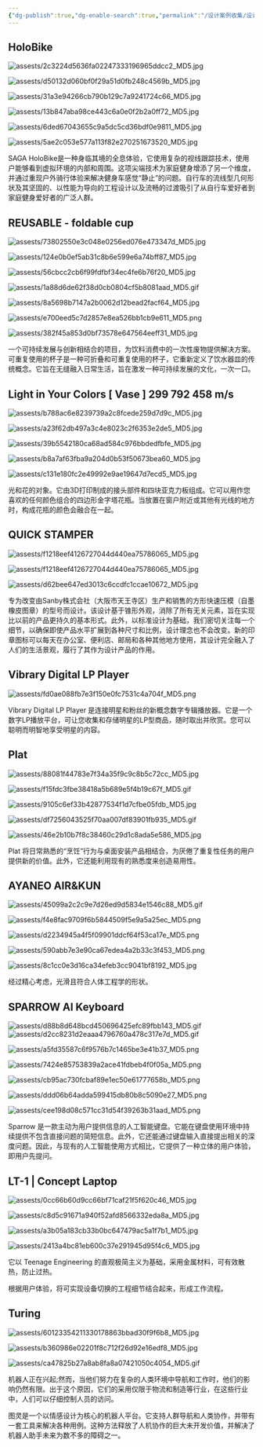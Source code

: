 ```yaml
---
{"dg-publish":true,"dg-enable-search":true,"permalink":"/设计案例收集/设计案例收集15/","dgEnableSearch":true,"dgPassFrontmatter":true}
---
```


## HoloBike 

![assests/2c3224d5636fa02247333196965ddcc2_MD5.jpg](/img/user/assests/2c3224d5636fa02247333196965ddcc2_MD5.jpg)

![assests/d50132d060bf0f29a51d0fb248c4569b_MD5.jpg](/img/user/assests/d50132d060bf0f29a51d0fb248c4569b_MD5.jpg)

![assests/31a3e94266cb790b129c7a9241724c66_MD5.jpg](/img/user/assests/31a3e94266cb790b129c7a9241724c66_MD5.jpg)

![assests/13b847aba98ce443c6a0e0f2b2a0ff72_MD5.jpg](/img/user/assests/13b847aba98ce443c6a0e0f2b2a0ff72_MD5.jpg)

![assests/6ded67043655c9a5dc5cd36bdf0e9811_MD5.jpg](/img/user/assests/6ded67043655c9a5dc5cd36bdf0e9811_MD5.jpg)

![assests/5ae2c053e577a113f82e270251673520_MD5.jpg](/img/user/assests/5ae2c053e577a113f82e270251673520_MD5.jpg)

SAGA HoloBike是一种身临其境的全息体验，它使用复杂的视线跟踪技术，使用户能够看到虚拟环境的内部和周围。这项尖端技术为家庭健身增添了另一个维度，并通过重现户外骑行体验来解决健身车感觉“静止”的问题。自行车的流线型几何形状及其坚固的、以性能为导向的工程设计以及流畅的过渡吸引了从自行车爱好者到家庭健身爱好者的广泛人群。

## REUSABLE - foldable cup

![assests/73802550e3c048e0256ed076e473347d_MD5.jpg](/img/user/assests/73802550e3c048e0256ed076e473347d_MD5.jpg)

![assests/124e0b0ef5ab31c8b6e599e6a74bff87_MD5.jpg](/img/user/assests/124e0b0ef5ab31c8b6e599e6a74bff87_MD5.jpg)

![assests/56cbcc2cb6f99fdfbf34ec4fe6b76f20_MD5.jpg](/img/user/assests/56cbcc2cb6f99fdfbf34ec4fe6b76f20_MD5.jpg)

![assests/1a88d6de62f38d0cb0804cf5b8081aad_MD5.gif](/img/user/assests/1a88d6de62f38d0cb0804cf5b8081aad_MD5.gif)

![assests/8a5698b7147a2b0062d12bead2facf64_MD5.jpg](/img/user/assests/8a5698b7147a2b0062d12bead2facf64_MD5.jpg)

![assests/e700eed5c7d2857e8ea526bb1cb9e611_MD5.png](/img/user/assests/e700eed5c7d2857e8ea526bb1cb9e611_MD5.png)

![assests/382f45a853d0bf73578e647564eeff31_MD5.jpg](/img/user/assests/382f45a853d0bf73578e647564eeff31_MD5.jpg)

一个可持续发展与创新相结合的项目，为饮料消费中的一次性废物提供解决方案。可重复使用的杯子是一种可折叠和可重复使用的杯子，它重新定义了饮水器皿的传统概念。它旨在无缝融入日常生活，旨在激发一种可持续发展的文化，一次一口。

## Light in Your Colors [ Vase ] 299 792 458 m/s

![assests/b788ac6e8239739a2c8fcede259d7d9c_MD5.jpg](/img/user/assests/b788ac6e8239739a2c8fcede259d7d9c_MD5.jpg)

![assests/a23f62db497a3c4e8023c2f6353e2de5_MD5.jpg](/img/user/assests/a23f62db497a3c4e8023c2f6353e2de5_MD5.jpg)

![assests/39b5542180ca68ad584c976bbdedfbfe_MD5.jpg](/img/user/assests/39b5542180ca68ad584c976bbdedfbfe_MD5.jpg)

![assests/b8a7af63fba9a204d0b53f50673bea60_MD5.jpg](/img/user/assests/b8a7af63fba9a204d0b53f50673bea60_MD5.jpg)

![assests/c131e180fc2e49992e9ae19647d7ecd5_MD5.jpg](/img/user/assests/c131e180fc2e49992e9ae19647d7ecd5_MD5.jpg)

光和花的对象。它由3D打印制成的接头部件和四块亚克力板组成。它可以用作您喜欢的任何颜色组合的四边形金字塔花瓶。当放置在窗户附近或其他有光线的地方时，构成花瓶的颜色会融合在一起。

## QUICK STAMPER

![assests/f1218eef4126727044d440ea75786065_MD5.jpg](/img/user/assests/f1218eef4126727044d440ea75786065_MD5.jpg)

![assests/f1218eef4126727044d440ea75786065_MD5.jpg](/img/user/assests/f1218eef4126727044d440ea75786065_MD5.jpg)

![assests/d62bee647ed3013c6ccdfc1ccae10672_MD5.jpg](/img/user/assests/d62bee647ed3013c6ccdfc1ccae10672_MD5.jpg)

专为改变由Sanby株式会社（大阪市天王寺区）生产和销售的方形快速压模（自墨橡皮图章）的型号而设计。该设计基于锥形外观，消除了所有无关元素，旨在实现比以前的产品更持久的基本形式。此外，以标准设计为基础，我们密切关注每一个细节，以确保即使产品水平扩展到各种尺寸和比例，设计理念也不会改变。新的印章图标可以每天在办公室、便利店、邮局和各种其他地方使用，其设计完全融入了人们的生活景观，履行了其作为设计产品的作用。

## Vibrary Digital LP Player

![assests/fd0ae088fb7e3f150e0fc7531c4a704f_MD5.png](/img/user/assests/fd0ae088fb7e3f150e0fc7531c4a704f_MD5.png)

Vibrary Digital LP Player 是连接明星和粉丝的新概念数字专辑播放器。它是一个数字LP播放平台，可让您收集和存储明星的LP型商品，随时取出并欣赏。您可以聪明而明智地享受明星的内容。

## Plat

![assests/88081f44783e7f34a35f9c9c8b5c72cc_MD5.jpg](/img/user/assests/88081f44783e7f34a35f9c9c8b5c72cc_MD5.jpg)

![assests/f15fdc3fbe38418a5b689e5f4b19c67f_MD5.gif](/img/user/assests/f15fdc3fbe38418a5b689e5f4b19c67f_MD5.gif)

![assests/9105c6ef33b42877534f1d7cfbe05fdb_MD5.jpg](/img/user/assests/9105c6ef33b42877534f1d7cfbe05fdb_MD5.jpg)

![assests/df7256043525f70aa007df83901fb935_MD5.gif](/img/user/assests/df7256043525f70aa007df83901fb935_MD5.gif)

![assests/46e2b10b7f8c38460c29d1c8ada5e586_MD5.jpg](/img/user/assests/46e2b10b7f8c38460c29d1c8ada5e586_MD5.jpg)

Plat 将日常熟悉的“烹饪”行为与桌面安装产品相结合，为厌倦了重复性任务的用户提供新的价值。此外，它还能利用现有的熟悉度来创造易用性。

## AYANEO AIR&KUN

![assests/45099a2c2c9e7d26ed9d5834e1546c88_MD5.gif](/img/user/assests/45099a2c2c9e7d26ed9d5834e1546c88_MD5.gif)

![assests/f4e8fac9709f6b5844509f5e9a5a25ec_MD5.png](/img/user/assests/f4e8fac9709f6b5844509f5e9a5a25ec_MD5.png)

![assests/d2234945a4f5f09901ddcf64f53ca17e_MD5.png](/img/user/assests/d2234945a4f5f09901ddcf64f53ca17e_MD5.png)

![assests/590abb7e3e90ca67edea4a2b33c3f453_MD5.png](/img/user/assests/590abb7e3e90ca67edea4a2b33c3f453_MD5.png)

![assests/8c1cc0e3d16ca34efeb3cc9041bf8192_MD5.jpg](/img/user/assests/8c1cc0e3d16ca34efeb3cc9041bf8192_MD5.jpg)

经过精心考虑，光滑且符合人体工程学的形状。

## SPARROW AI Keyboard

![assests/d88b8d648bcd450696425efc89fbb143_MD5.gif](/img/user/assests/d88b8d648bcd450696425efc89fbb143_MD5.gif)![assests/d2cc8231d2eaaa4796760a478c317e7d_MD5.gif](/img/user/assests/d2cc8231d2eaaa4796760a478c317e7d_MD5.gif)

![assests/a5fd35587c6f9576b7c1465be3e41b37_MD5.png](/img/user/assests/a5fd35587c6f9576b7c1465be3e41b37_MD5.png)

![assests/7424e85753839a2ace41fdbeb4f0f05a_MD5.png](/img/user/assests/7424e85753839a2ace41fdbeb4f0f05a_MD5.png)

![assests/cb95ac730fcbaf89e1ec50e61777658b_MD5.png](/img/user/assests/cb95ac730fcbaf89e1ec50e61777658b_MD5.png)

![assests/ddd06b64adda599415db80b8c5090e27_MD5.png](/img/user/assests/ddd06b64adda599415db80b8c5090e27_MD5.png)

![assests/cee198d08c571cc31d54f39263b31aad_MD5.png](/img/user/assests/cee198d08c571cc31d54f39263b31aad_MD5.png)

Sparrow 是一款主动为用户提供信息的人工智能键盘。它能在键盘使用环境中持续提供不包含直接问题的简短信息。此外，它还能通过键盘输入直接提出相关的深度问题。因此，与现有的人工智能使用方式相比，它提供了一种立体的用户体验，即用户先提问。

## LT-1 | Concept Laptop

![assests/0cc66b60d9cc66bf71caf21f5f620c46_MD5.jpg](/img/user/assests/0cc66b60d9cc66bf71caf21f5f620c46_MD5.jpg)

![assests/c8d5c91671a940f52afd8566332eda8a_MD5.jpg](/img/user/assests/c8d5c91671a940f52afd8566332eda8a_MD5.jpg)

![assests/a3b05a183cb33b0bc647479ac5a1f7b1_MD5.jpg](/img/user/assests/a3b05a183cb33b0bc647479ac5a1f7b1_MD5.jpg)

![assests/2413a4bc81eb600c37e291945d95f4c6_MD5.jpg](/img/user/assests/2413a4bc81eb600c37e291945d95f4c6_MD5.jpg)

它以 Teenage Engineering 的直观极简主义为基础，采用金属材料，可有效散热，防止过热。

根据用户体验，将可实现设备切换的工程细节结合起来，形成工作流程。

## Turing

![assests/60123354211330178863bbad30f9f6b8_MD5.jpg](/img/user/assests/60123354211330178863bbad30f9f6b8_MD5.jpg)

![assests/b360986e02201f8c712f26d92e16edf8_MD5.jpg](/img/user/assests/b360986e02201f8c712f26d92e16edf8_MD5.jpg)

![assests/ca47825b27a8ab8fa8a07421050c4054_MD5.gif](/img/user/assests/ca47825b27a8ab8fa8a07421050c4054_MD5.gif)

机器人正在兴起;然而，当他们努力在复杂的人类环境中导航和工作时，他们的影响仍然有限。出于这个原因，它们的采用仅限于物流和制造等行业，在这些行业中，人们可以仔细控制人员的访问。

图灵是一个以情感设计为核心的机器人平台。它支持人群导航和人类协作，并带有一套工具来解决各种用例。这种方法释放了人机协作的巨大未开发价值，并解决了机器人助手未来为数不多的障碍之一。
